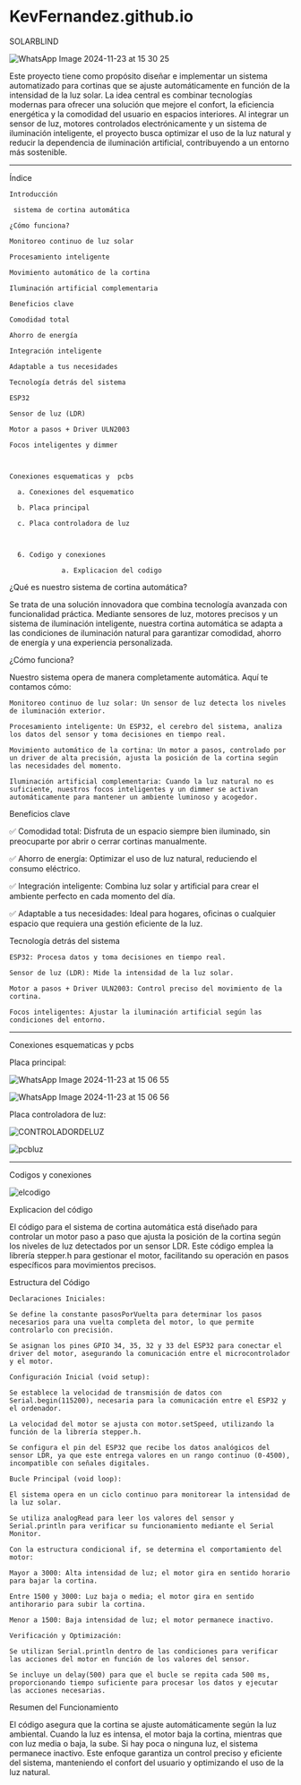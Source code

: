 # KevFernandez.github.io

            
 
SOLARBLIND 

 

 ![WhatsApp Image 2024-11-23 at 15 30 25](https://github.com/user-attachments/assets/6a8c1751-376c-43c7-9275-f53cfb5fedf7)


 

 

Este proyecto tiene como propósito diseñar e implementar un sistema automatizado para cortinas que se ajuste automáticamente en función de la intensidad de la luz solar. La idea central es combinar tecnologías modernas para ofrecer una solución que mejore el confort, la eficiencia energética y la comodidad del usuario en espacios interiores. Al integrar un sensor de luz, motores controlados electrónicamente y un sistema de iluminación inteligente, el proyecto busca optimizar el uso de la luz natural y reducir la dependencia de iluminación artificial, contribuyendo a un entorno más sostenible. 

_____________________________________________________________ 

 

Índice 

    Introducción 

     sistema de cortina automática 

    ¿Cómo funciona? 

    Monitoreo continuo de luz solar 

    Procesamiento inteligente 

    Movimiento automático de la cortina 

    Iluminación artificial complementaria 

    Beneficios clave 

    Comodidad total 

    Ahorro de energía 

    Integración inteligente 

    Adaptable a tus necesidades 

    Tecnología detrás del sistema 

    ESP32 

    Sensor de luz (LDR) 

    Motor a pasos + Driver ULN2003 

    Focos inteligentes y dimmer 

 

    Conexiones esquematicas y  pcbs 

      a. Conexiones del esquematico 

      b. Placa principal 

      c. Placa controladora de luz 

 

      6. Codigo y conexiones 

                 a. Explicacion del codigo 

                  

 

 

¿Qué es nuestro sistema de cortina automática? 

Se trata de una solución innovadora que combina tecnología avanzada con funcionalidad práctica. Mediante sensores de luz, motores precisos y un sistema de iluminación inteligente, nuestra cortina automática se adapta a las condiciones de iluminación natural para garantizar comodidad, ahorro de energía y una experiencia personalizada. 

 

¿Cómo funciona? 

Nuestro sistema opera de manera completamente automática. Aquí te contamos cómo: 

    Monitoreo continuo de luz solar: Un sensor de luz detecta los niveles de iluminación exterior. 

    Procesamiento inteligente: Un ESP32, el cerebro del sistema, analiza los datos del sensor y toma decisiones en tiempo real. 

    Movimiento automático de la cortina: Un motor a pasos, controlado por un driver de alta precisión, ajusta la posición de la cortina según las necesidades del momento. 

    Iluminación artificial complementaria: Cuando la luz natural no es suficiente, nuestros focos inteligentes y un dimmer se activan automáticamente para mantener un ambiente luminoso y acogedor. 

 

Beneficios clave 

✅ Comodidad total: Disfruta de un espacio siempre bien iluminado, sin preocuparte por abrir o cerrar cortinas manualmente. 

✅ Ahorro de energía: Optimizar el uso de luz natural, reduciendo el consumo eléctrico. 

✅ Integración inteligente: Combina luz solar y artificial para crear el ambiente perfecto en cada momento del día. 

✅ Adaptable a tus necesidades: Ideal para hogares, oficinas o cualquier espacio que requiera una gestión eficiente de la luz. 

 

Tecnología detrás del sistema 

    ESP32: Procesa datos y toma decisiones en tiempo real. 

    Sensor de luz (LDR): Mide la intensidad de la luz solar. 

    Motor a pasos + Driver ULN2003: Control preciso del movimiento de la cortina. 

    Focos inteligentes: Ajustar la iluminación artificial según las condiciones del entorno. 

_____________________________________________________________ 

 

Conexiones esquematicas y pcbs 

 

 

Placa principal:  

 

 

 ![WhatsApp Image 2024-11-23 at 15 06 55](https://github.com/user-attachments/assets/7bc9c963-7966-40f7-a42c-5d8625eda1b3)


 ![WhatsApp Image 2024-11-23 at 15 06 56](https://github.com/user-attachments/assets/9e304cf3-d5e1-4eb3-bcef-529ca9931a1b)


Placa controladora de luz: 

 

 

 ![CONTROLADORDELUZ](https://github.com/user-attachments/assets/0a6a7751-5750-4f0c-8cab-d2b45f7c7ec5)


 

 ![pcbluz](https://github.com/user-attachments/assets/f73f357a-4d4d-4d52-8c9d-412f03ebb4a5)


_________________________________________________________________________________ 

Codigos y conexiones 

 

![elcodigo](https://github.com/user-attachments/assets/0e64fabc-33c1-4ca1-85ba-17e4d0b82156)

 

Explicacion del código 

El código para el sistema de cortina automática está diseñado para controlar un motor paso a paso que ajusta la posición de la cortina según los niveles de luz detectados por un sensor LDR. Este código emplea la librería stepper.h para gestionar el motor, facilitando su operación en pasos específicos para movimientos precisos. 

Estructura del Código 

    Declaraciones Iniciales: 

    Se define la constante pasosPorVuelta para determinar los pasos necesarios para una vuelta completa del motor, lo que permite controlarlo con precisión. 

    Se asignan los pines GPIO 34, 35, 32 y 33 del ESP32 para conectar el driver del motor, asegurando la comunicación entre el microcontrolador y el motor. 

    Configuración Inicial (void setup): 

    Se establece la velocidad de transmisión de datos con Serial.begin(115200), necesaria para la comunicación entre el ESP32 y el ordenador. 

    La velocidad del motor se ajusta con motor.setSpeed, utilizando la función de la librería stepper.h. 

    Se configura el pin del ESP32 que recibe los datos analógicos del sensor LDR, ya que este entrega valores en un rango continuo (0-4500), incompatible con señales digitales. 

    Bucle Principal (void loop): 

    El sistema opera en un ciclo continuo para monitorear la intensidad de la luz solar. 

    Se utiliza analogRead para leer los valores del sensor y Serial.println para verificar su funcionamiento mediante el Serial Monitor. 

    Con la estructura condicional if, se determina el comportamiento del motor: 

    Mayor a 3000: Alta intensidad de luz; el motor gira en sentido horario para bajar la cortina. 

    Entre 1500 y 3000: Luz baja o media; el motor gira en sentido antihorario para subir la cortina. 

    Menor a 1500: Baja intensidad de luz; el motor permanece inactivo. 

    Verificación y Optimización: 

    Se utilizan Serial.println dentro de las condiciones para verificar las acciones del motor en función de los valores del sensor. 

    Se incluye un delay(500) para que el bucle se repita cada 500 ms, proporcionando tiempo suficiente para procesar los datos y ejecutar las acciones necesarias. 

Resumen del Funcionamiento 

El código asegura que la cortina se ajuste automáticamente según la luz ambiental. Cuando la luz es intensa, el motor baja la cortina, mientras que con luz media o baja, la sube. Si hay poca o ninguna luz, el sistema permanece inactivo. Este enfoque garantiza un control preciso y eficiente del sistema, manteniendo el confort del usuario y optimizando el uso de la luz natural. 
 
